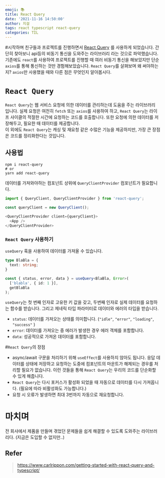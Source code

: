 ```yaml
---
emoji: 📚
title: React Query
date: '2021-11-16 14:50:00'
author: 지걸
tags: react typescript react-query
categories: TIL
---
```


#시작하며
친구들과 프로젝트를 진행하면서 [React Query](https://react-query.tanstack.com/) 를 사용하게 되었습니다. 간단히 찾아보니 api등의 비동기 통신을 도와주는 라이브러리 라는 것으로 파악했습니다. 기존에도 `react`를 사용하여 프로젝트를 진행할 때 여러 비동기 통신을 해보았지만 단순 `axios`를 통해 통신하는 것만 경험해보았습니다. `React Query`를 살펴보며 왜 써야하는지? `axios`만 사용했을 때와 다른 점은 무엇인지 알아봅시다.

# `React Query`
`React Query`는 웹 서비스 요청에 의한 데이터를 관리하는데 도움을 주는 라이브러리 입니다. 실제 요청은 여전히 `fetch` 또는 `axios`를 사용하여 하고, `React Query`는 라이프 사이클의 적절한 시간에 요청하는 코드를 호출합니다. 또한 요청에 의한 데이터를 저장해두고, 필요한 때 데이터를 제공합니다.  
이 외에도 `React Query`는 캐싱 및 재요청 같은 수많은 기능을 제공하지만, 가장 큰 장점은 코드를 정리화한다는 것입니다.

## 사용법
```
npm i react-query
# or
yarn add react-query
```

데이터를 가져와야하는 컴포넌트 상위에 `QueryClientProvider` 컴포넌트가 필요합니다.
```javascript
import { QueryClient, QueryClientProvider } from 'react-query';

const queryClient = new QueryClient();
  
<QueryClientProvider client={queryClient}>
  <App />
</QueryClientProvider>
```

### `React Query` 사용하기
`useQuery` 훅을 사용하여 데이터를 가져올 수 있습니다.
```typescript
type BlaBla = {
  text: string;
}

const { status, error, data } = useQuery<BlaBla, Error>(
  ['blabla', { id: 1 }],
  getBlaBla
);
```
`useQuery`는 첫 번째 인자로 고유한 키 값을 갖고, 두번째 인자로 실제 데이터를 요청하는 함수를 받습니다. 그리고 제네릭 타입 파라미터로 데이터와 에러의 타입을 받습니다.

- `status`: 데이터를 가져오는 상태를 의미합니다. (`"idle"`, `"error"`, `"loading"`, `"success"` )
- `error`: 데이터를 가져오는 중 에러가 발생한 경우 에러 객체를 포함합니다.
- `data`: 성공적으로 가져온 데이터를 포함합니다.

#`React Query`의 장점
- async/await 구문을 처리하기 위해 `useEffect`를 사용하지 않아도 됩니다. 응답 데이터를 상태에 저장하고 요청하는 도중에 컴포넌트의 마운트가 해제되는 경우를 처리할 필요가 없습니다. 이런 것들을 통해 `React Query`는 우리의 코드를 단순화할 수 있게 해줍니다.
- `React Query`는 다시 포커스가 활성화 되었을 때 자동으로 데이터를 다시 가져옵니다. (필요에 따라 비활성화도 가능합니다.)
- 요청 시 오류가 발생하면 최대 3번까지 자동으로 재요청합니다. 

# 마치며
전 회사에서 제품을 만들며 겪었던 문제들을 쉽게 해결할 수 있도록 도와주는 라이브러리다. (지금은 도입할 수 없지만..) 

## Refer
> https://www.carlrippon.com/getting-started-with-react-query-and-typescript/
